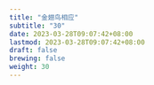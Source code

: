 ```yaml
---
title: "金翅鸟相应"
subtitle: "30"
date: 2023-03-28T09:07:42+08:00
lastmod: 2023-03-28T09:07:42+08:00
draft: false
brewing: false
weight: 30
---
```


